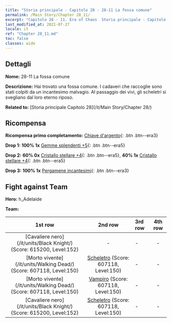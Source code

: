 ```yaml
---
title: "Storia principale - Capitolo 28 - 28-11 La fossa comune"
permalink: /Main Story/Chapter 28_11/
excerpt: "Capitolo 28 - 11. Era of Chaos  Storia principale - Capitolo 28_11. 28-11 La fossa comune"
last_modified_at: 2021-07-27
locale: it
ref: "Chapter 28_11.md"
toc: false
classes: wide
---
```


## Dettagli

 **Nome:** 28-11 La fossa comune

 **Descrizione:** Hai trovato una fossa comune. I cadaveri che raccoglie sono stati colpiti da un incantesimo malvagio. Al passaggio dei vivi, gli scheletri si svegliano dal loro eterno riposo.

 **Related to:** [Storia principale Capitolo 28](/it/Main Story/Chapter 28/)

## Ricompensa

 **Ricompensa primo completamento:** [Chiave d'argento](/ItemsIT/con_693/){: .btn .btn--era3}

 **Drop 1:** **100% 1x** [Gemme splendenti +5](/ItemsIT/mat_100/){: .btn .btn--era5}

 **Drop 2:** **60% 0x** [Cristallo stellare +4](/ItemsIT/mat_94/){: .btn .btn--era5}, **40% 1x** [Cristallo stellare +4](/ItemsIT/mat_94/){: .btn .btn--era5}

 **Drop 3:** **100% 1x** [Pergamene incantesimi](/ItemsIT/con_694/){: .btn .btn--era3}


## Fight against Team
 **Hero:** h_Adelaide

 **Team:**


  | 1st row | 2nd row | 3rd row | 4th row |
  |:----:|:----:|:----|:----:|
  | [Cavaliere nero](/it/units/Black Knight/) (Score: 615200, Level:152)  | - | - | - |
  | [Morto vivente](/it/units/Walking Dead/) (Score: 607118, Level:150)  | [Scheletro](/it/units/Skeleton/) (Score: 607118, Level:150)  | - | - |
  | [Morto vivente](/it/units/Walking Dead/) (Score: 607118, Level:150)  | [Vampiro](/it/units/Vampire/) (Score: 607118, Level:150)  | - | - |
  | [Cavaliere nero](/it/units/Black Knight/) (Score: 615200, Level:152)  | [Scheletro](/it/units/Skeleton/) (Score: 607118, Level:150)  | - | - |


